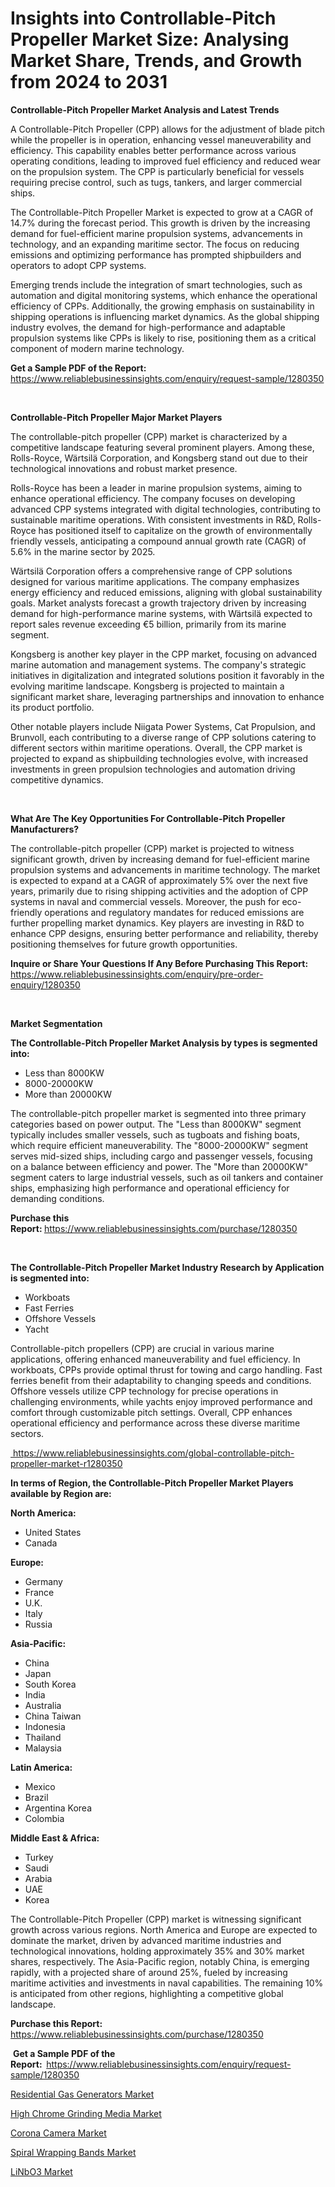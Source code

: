 <p><h1>Insights into Controllable-Pitch Propeller Market Size: Analysing Market Share, Trends, and Growth from 2024 to 2031</h1></p><p><strong>Controllable-Pitch Propeller Market Analysis and Latest Trends</strong></p>
<p><p>A Controllable-Pitch Propeller (CPP) allows for the adjustment of blade pitch while the propeller is in operation, enhancing vessel maneuverability and efficiency. This capability enables better performance across various operating conditions, leading to improved fuel efficiency and reduced wear on the propulsion system. The CPP is particularly beneficial for vessels requiring precise control, such as tugs, tankers, and larger commercial ships.</p><p>The Controllable-Pitch Propeller Market is expected to grow at a CAGR of 14.7% during the forecast period. This growth is driven by the increasing demand for fuel-efficient marine propulsion systems, advancements in technology, and an expanding maritime sector. The focus on reducing emissions and optimizing performance has prompted shipbuilders and operators to adopt CPP systems.</p><p>Emerging trends include the integration of smart technologies, such as automation and digital monitoring systems, which enhance the operational efficiency of CPPs. Additionally, the growing emphasis on sustainability in shipping operations is influencing market dynamics. As the global shipping industry evolves, the demand for high-performance and adaptable propulsion systems like CPPs is likely to rise, positioning them as a critical component of modern marine technology.</p></p>
<p><strong>Get a Sample PDF of the Report:&nbsp;</strong> <a href="https://www.reliablebusinessinsights.com/enquiry/request-sample/1280350?utm_campaign=1400&utm_medium=2&utm_source=Github&utm_content=ia&utm_term=29092024&utm_id=controllable-pitch-propeller">https://www.reliablebusinessinsights.com/enquiry/request-sample/1280350</a></p>
<p>&nbsp;</p>
<p><strong>Controllable-Pitch Propeller Major Market Players</strong></p>
<p><p>The controllable-pitch propeller (CPP) market is characterized by a competitive landscape featuring several prominent players. Among these, Rolls-Royce, Wärtsilä Corporation, and Kongsberg stand out due to their technological innovations and robust market presence.</p><p>Rolls-Royce has been a leader in marine propulsion systems, aiming to enhance operational efficiency. The company focuses on developing advanced CPP systems integrated with digital technologies, contributing to sustainable maritime operations. With consistent investments in R&D, Rolls-Royce has positioned itself to capitalize on the growth of environmentally friendly vessels, anticipating a compound annual growth rate (CAGR) of 5.6% in the marine sector by 2025.</p><p>Wärtsilä Corporation offers a comprehensive range of CPP solutions designed for various maritime applications. The company emphasizes energy efficiency and reduced emissions, aligning with global sustainability goals. Market analysts forecast a growth trajectory driven by increasing demand for high-performance marine systems, with Wärtsilä expected to report sales revenue exceeding €5 billion, primarily from its marine segment.</p><p>Kongsberg is another key player in the CPP market, focusing on advanced marine automation and management systems. The company's strategic initiatives in digitalization and integrated solutions position it favorably in the evolving maritime landscape. Kongsberg is projected to maintain a significant market share, leveraging partnerships and innovation to enhance its product portfolio.</p><p>Other notable players include Niigata Power Systems, Cat Propulsion, and Brunvoll, each contributing to a diverse range of CPP solutions catering to different sectors within maritime operations. Overall, the CPP market is projected to expand as shipbuilding technologies evolve, with increased investments in green propulsion technologies and automation driving competitive dynamics.</p></p>
<p>&nbsp;</p>
<p><strong>What Are The Key Opportunities For Controllable-Pitch Propeller Manufacturers?</strong></p>
<p><p>The controllable-pitch propeller (CPP) market is projected to witness significant growth, driven by increasing demand for fuel-efficient marine propulsion systems and advancements in maritime technology. The market is expected to expand at a CAGR of approximately 5% over the next five years, primarily due to rising shipping activities and the adoption of CPP systems in naval and commercial vessels. Moreover, the push for eco-friendly operations and regulatory mandates for reduced emissions are further propelling market dynamics. Key players are investing in R&D to enhance CPP designs, ensuring better performance and reliability, thereby positioning themselves for future growth opportunities.</p></p>
<p><strong>Inquire or Share Your Questions If Any Before Purchasing This Report:</strong> <a href="https://www.reliablebusinessinsights.com/enquiry/pre-order-enquiry/1280350?utm_campaign=1400&utm_medium=2&utm_source=Github&utm_content=ia&utm_term=29092024&utm_id=controllable-pitch-propeller">https://www.reliablebusinessinsights.com/enquiry/pre-order-enquiry/1280350</a></p>
<p>&nbsp;</p>
<p><strong>Market Segmentation</strong></p>
<p><strong>The Controllable-Pitch Propeller Market Analysis by types is segmented into:</strong></p>
<p><ul><li>Less than 8000KW</li><li>8000-20000KW</li><li>More than 20000KW</li></ul></p>
<p><p>The controllable-pitch propeller market is segmented into three primary categories based on power output. The "Less than 8000KW" segment typically includes smaller vessels, such as tugboats and fishing boats, which require efficient maneuverability. The "8000-20000KW" segment serves mid-sized ships, including cargo and passenger vessels, focusing on a balance between efficiency and power. The "More than 20000KW" segment caters to large industrial vessels, such as oil tankers and container ships, emphasizing high performance and operational efficiency for demanding conditions.</p></p>
<p><strong>Purchase this Report:&nbsp;</strong><a href="https://www.reliablebusinessinsights.com/purchase/1280350?utm_campaign=1400&utm_medium=2&utm_source=Github&utm_content=ia&utm_term=29092024&utm_id=controllable-pitch-propeller">https://www.reliablebusinessinsights.com/purchase/1280350</a></p>
<p>&nbsp;</p>
<p><strong>The Controllable-Pitch Propeller Market Industry Research by Application is segmented into:</strong></p>
<p><ul><li>Workboats</li><li>Fast Ferries</li><li>Offshore Vessels</li><li>Yacht</li></ul></p>
<p><p>Controllable-pitch propellers (CPP) are crucial in various marine applications, offering enhanced maneuverability and fuel efficiency. In workboats, CPPs provide optimal thrust for towing and cargo handling. Fast ferries benefit from their adaptability to changing speeds and conditions. Offshore vessels utilize CPP technology for precise operations in challenging environments, while yachts enjoy improved performance and comfort through customizable pitch settings. Overall, CPP enhances operational efficiency and performance across these diverse maritime sectors.</p></p>
<p><a href="https://www.reliablebusinessinsights.com/global-controllable-pitch-propeller-market-r1280350?utm_campaign=1400&utm_medium=2&utm_source=Github&utm_content=ia&utm_term=29092024&utm_id=controllable-pitch-propeller">&nbsp;https://www.reliablebusinessinsights.com/global-controllable-pitch-propeller-market-r1280350</a></p>
<p><strong>In terms of Region, the Controllable-Pitch Propeller Market Players available by Region are:</strong></p>
<p>
    <p> <strong> North America: </strong>
        <ul>
            <li>United States</li>
            <li>Canada</li>
        </ul>
        </p> 
    <p> <strong> Europe: </strong>
        <ul>
            <li>Germany</li>
            <li>France</li>
            <li>U.K.</li>
            <li>Italy</li>
            <li>Russia</li>
        </ul>
        </p> 
    <p> <strong> Asia-Pacific: </strong>
        <ul>
            <li>China</li>
            <li>Japan</li>
            <li>South Korea</li>
            <li>India</li>
            <li>Australia</li>
            <li>China Taiwan</li>
            <li>Indonesia</li>
            <li>Thailand</li>
            <li>Malaysia</li>
        </ul>
        </p> 
    <p> <strong> Latin America: </strong>
        <ul>
            <li>Mexico</li>
            <li>Brazil</li>
            <li>Argentina Korea</li>
            <li>Colombia</li>
        </ul>
        </p> 
    <p> <strong> Middle East & Africa: </strong>
        <ul>
            <li>Turkey</li>
            <li>Saudi</li>
            <li>Arabia</li>
            <li>UAE</li>
            <li>Korea</li>
        </ul>
    </p>
    </p>
<p><p>The Controllable-Pitch Propeller (CPP) market is witnessing significant growth across various regions. North America and Europe are expected to dominate the market, driven by advanced maritime industries and technological innovations, holding approximately 35% and 30% market shares, respectively. The Asia-Pacific region, notably China, is emerging rapidly, with a projected share of around 25%, fueled by increasing maritime activities and investments in naval capabilities. The remaining 10% is anticipated from other regions, highlighting a competitive global landscape.</p></p>
<p><strong>Purchase this Report: </strong><a href="https://www.reliablebusinessinsights.com/purchase/1280350?utm_campaign=1400&utm_medium=2&utm_source=Github&utm_content=ia&utm_term=29092024&utm_id=controllable-pitch-propeller">https://www.reliablebusinessinsights.com/purchase/1280350</a></p>
<p>&nbsp;<strong>Get a Sample PDF of the Report:&nbsp;&nbsp;</strong><a href="https://www.reliablebusinessinsights.com/enquiry/request-sample/1280350?utm_campaign=1400&utm_medium=2&utm_source=Github&utm_content=ia&utm_term=29092024&utm_id=controllable-pitch-propeller">https://www.reliablebusinessinsights.com/enquiry/request-sample/1280350</a></p>
<p><strong></strong></p>
<p><p><a href="https://www.linkedin.com/pulse/future-ready-strategic-insights-global-residential-gas-generators-0gvif?utm_campaign=1400&utm_medium=2&utm_source=Github&utm_content=ia&utm_term=29092024&utm_id=controllable-pitch-propeller">Residential Gas Generators Market</a></p><p><a href="https://issuu.com/reportprime-2/docs/high-chrome-grinding-media-market-s_f94b8265373c8f?utm_campaign=1400&utm_medium=2&utm_source=Github&utm_content=ia&utm_term=29092024&utm_id=controllable-pitch-propeller">High Chrome Grinding Media Market</a></p><p><a href="https://github.com/wwwkeltoum/Market-Research-Report-List-5/blob/main/corona-camera-market.md?utm_campaign=1400&utm_medium=2&utm_source=Github&utm_content=ia&utm_term=29092024&utm_id=controllable-pitch-propeller">Corona Camera Market</a></p><p><a href="https://www.linkedin.com/pulse/spiral-wrapping-bands-market-growth-outlook-from-2024-2031-projecting-kvkxf?utm_campaign=1400&utm_medium=2&utm_source=Github&utm_content=ia&utm_term=29092024&utm_id=controllable-pitch-propeller">Spiral Wrapping Bands Market</a></p><p><a href="https://issuu.com/reportprime-2/docs/linbo3-market-size-2030.pptx_f27abde287f5f6?utm_campaign=1400&utm_medium=2&utm_source=Github&utm_content=ia&utm_term=29092024&utm_id=controllable-pitch-propeller">LiNbO3 Market</a></p></p>